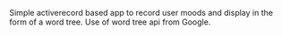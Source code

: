 Simple activerecord based app to record user moods and display in the form of a word tree.
Use of word tree api from Google.
